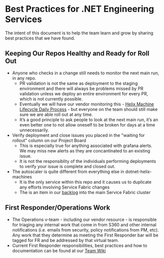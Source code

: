 # Best Practices for .NET Engineering Services 

The intent of this document is to help the team learn and grow by sharing best practices that we have found. 

## Keeping Our Repos Healthy and Ready for Roll Out
-	Anyone who checks in a change still needs to monitor the next main run, in any repo.  
    -	PR validation is not the same as deployment to the staging environment and there will always be problems missed by PR validation unless we deploy an entire environment for every PR, which is not currently possible. 
    -	Eventually we will have our vendor monitoring this - [Helix Machine Lifecycle Daily Process](https://dnceng.visualstudio.com/internal/_wiki/wikis/DNCEng%20Services%20Wiki/952/Helix-Machine-Lifecycle-Processes?anchor=daily%3A) - but everyone on the team should still make sure we are able roll out at any time.
    -	It’s a good principle to ask people to look at the next main run, it’s an even better one to not allow oneself to be broken for days at a time unnecessarily.
- Verify deployment and close issues you placed in the "waiting for rollout" column on our Project Board
   - This is especially true for anything associated with grafana alerts. We may miss new alerts as they are concantinated to an existing issue.
   - It is not the responsiblity of the individuals performing deployments to verify your issue is complete and closed out.
-	The autoscaler is quite different from everything else in dotnet-helix-machines
    - It is the only service within this repo and it causes us to duplicate any efforts involving Service Fabric changes
    - The is an item in our [backlog](https://github.com/dotnet/arcade/issues/10018) into the main Service Fabric cluster

## First Responder/Operations Work 
- The Operations v-team - including our vendor resource - is responsible for triaging any internal work that come in from S360 and other internal notifications (i.e. emails from security, policy notifications from PM, etc). Any work that they determine as meeting the First Responder bar will be tagged for FR and be addressed by that virtual team. 
- Current First Responder responsibilities, best practices and how to documentation can be found at our [Team Wiki](https://dev.azure.com/dnceng/internal/_wiki/wikis/DNCEng%20Services%20Wiki/889/Home)

